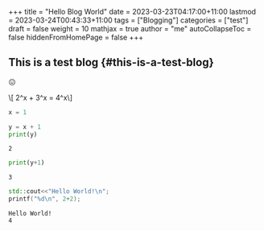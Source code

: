 +++
title = "Hello Blog World"
date = 2023-03-23T04:17:00+11:00
lastmod = 2023-03-24T00:43:33+11:00
tags = ["Blogging"]
categories = ["test"]
draft = false
weight = 10
mathjax = true
author = "me"
autoCollapseToc = false
hiddenFromHomePage = false
+++

## This is a test blog {#this-is-a-test-blog}

😖

\\[ 2^x + 3^x = 4^x\\]

```python
x = 1
```

```python
y = x + 1
print(y)
```

```text
2
```

```python
print(y+1)
```

```text
3
```

```C++
std::cout<<"Hello World!\n";
printf("%d\n", 2+2);
```

```text
Hello World!
4
```
